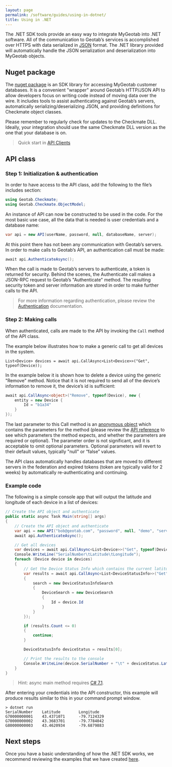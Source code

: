 ```yaml
---
layout: page
permalink: /software/guides/using-in-dotnet/
title: Using in .NET
---
```


The .NET SDK tools provide an easy way to integrate MyGeotab into .NET software. All of the communication to Geotab’s services is accomplished over HTTPS with data serialized in [JSON](http://en.wikipedia.org/wiki/JSON) format. The .NET library provided will automatically handle the JSON serialization and deserialization into MyGeotab objects.

## Nuget package

The [nuget package](https://www.nuget.org/packages/Geotab.Checkmate.ObjectModel/) is an SDK library for accessing MyGeotab customer databases. It is a convenient "wrapper" around Geotab’s HTTP/JSON API to allow developers focus on writing code instead of moving data over the wire. It includes tools to assist authenticating against Geotab’s servers, automatically serializing/deserializing JSON, and providing definitions for Checkmate object classes.

Please remember to regularly check for updates to the Checkmate DLL. Ideally, your integration should use the same Checkmate DLL version as the one that your database is on. 

> Quick start in [API Clients](../../api/clients)

## API class

### Step 1: Initialization & authentication

In order to have access to the API class, add the following to the file’s includes section:

```csharp
using Geotab.Checkmate;
using Geotab.Checkmate.ObjectModel;
```

An instance of API can now be constructed to be used in the code. For the most basic use case, all the data that is needed is user credentials and a database name:

```csharp
var api = new API(userName, password, null, databaseName, server);
```

At this point there has not been any communication with Geotab’s servers. In order to make calls to Geotab’s API, an authentication call must be made:

```csharp
await api.AuthenticateAsync();
```

When the call is made to Geotab’s servers to authenticate, a token is returned for security. Behind the scenes, the Authenticate call makes a JSON-RPC request to Geotab’s "Authenticate" method. The resulting security token and server information are stored in order to make further calls to the API.

> For more information regarding authentication, please review the [Authentication](../concepts/#authentication) documentation.

### Step 2: Making calls

When authenticated, calls are made to the API by invoking the `Call` method of the API class.

The example below illustrates how to make a generic call to get all devices in the system.

`List<Device> devices = await api.CallAsync<List<Device>>("Get", typeof(Device));`

In the example below it is shown how to delete a device using the generic "Remove" method. Notice that it is not required to send all of the device’s information to remove it, the device’s id is sufficient:

```csharp
await api.CallAsync<object>("Remove", typeof(Device), new {
    entity = new Device {
        Id = "b1a34"
    }
});
```

The last parameter to this Call method is an [anonymous object](http://msdn.microsoft.com/en-us/library/bb397696.aspx) which contains the parameters for the method (please review the [API reference](../../api/reference/#Remove1) to see which parameters the method expects, and whether the parameters are required or optional). The parameter order is not significant, and it is acceptable to omit optional parameters. Optional parameters will revert to their default values, typically "null" or “false” values.

The API class automatically handles databases that are moved to different servers in the federation and expired tokens (token are typically valid for 2 weeks) by automatically re-authenticating and continuing.

### Example code

The following is a simple console app that will output the latitude and longitude of each device in a list of devices:

```csharp
// Create the API object and authenticate
public static async Task Main(string[] args)
{
    // Create the API object and authenticate
    var api = new API("bob@geotab.com", "password", null, "demo", "server");
    await api.AuthenticateAsync();

    // Get all devices
    var devices = await api.CallAsync<List<Device>>("Get", typeof(Device));
    Console.WriteLine("SerialNumber\tLatitude\tLongitude");
    foreach (Device device in devices)
    {
        // Get the Device Status Info which contains the current latitude and longitude for this device
        var results = await api.CallAsync<List<DeviceStatusInfo>>("Get", typeof(DeviceStatusInfo), new
        {
            search = new DeviceStatusInfoSearch
            {
                DeviceSearch = new DeviceSearch
                {
                    Id = device.Id
                }
            }
        });

        if (results.Count <= 0)
        {
            continue;
        }

        DeviceStatusInfo deviceStatus = results[0];

        // Print the results to the console
        Console.WriteLine(device.SerialNumber + "\t" + deviceStatus.Latitude + "\t" + deviceStatus.Longitude);
    }
}
```

> Hint: async main method requires [C# 7.1](https://docs.microsoft.com/en-us/dotnet/csharp/whats-new/csharp-7-1).

After entering your credentials into the API constructor, this example will produce results similar to this in your command prompt window.

```
> dotnet run
SerialNumber    Latitude        Longitude
G70000000001    43.4371071      -79.7124329
G70000000002    43.3683701      -79.7784042
G80000000003    43.4620934      -79.6879883
```

## Next steps

Once you have a basic understanding of how the .NET SDK works, we recommend reviewing the examples that we have created [here](https://github.com/Geotab/sdk-dotnet-samples).
